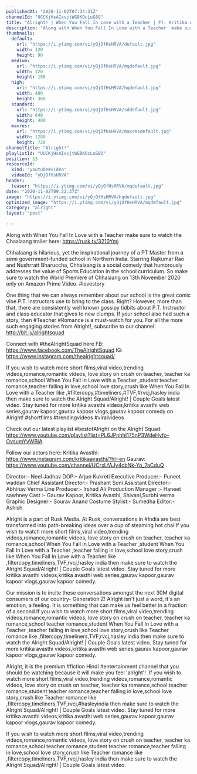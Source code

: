 ```yaml
---
publishedAt: "2020-11-02T07:34:31Z"
channelId: "UCCKjHsAIxvjtWG8KOcLuG8Q"
title: "Alright! | When You Fall In Love with a Teacher | Ft. Kritika Avasthi & Gaurav Kapoor"
description: "Along with When You Fall In Love with a Teacher  make sure to watch the Chaalaang trailer here:\nhttps://rusk.tv/3210Ymj\n\nChhalaang is hilarious, yet the inspirational journey of a PT Master from a semi government-funded school in Northern India. Starring Rajkumar Rao and Nushrratt Bharuccha, Chhalaang is a social comedy that humorously addresses the value of Sports Education in the school curriculum. So make sure to watch the World Premiere of Chhalaang on 13th November 2020 only on Amazon Prime Video. #lovestory\n\nOne thing that we can always remember about our school is the great comic vibe P.T. instructors use to bring to the class. Right? However, more than that, there are consistently well known gossipy tidbits about P.T. Instructor and class educator that gives to new clumps. If your school also had such a story, then #Teacher #Romance is a must-watch for you. For all the more such engaging stories from Alright!, subscribe to our channel: http://bit.ly/alrightsquad\n\nConnect with #theAlrightSquad here\nFB: https://www.facebook.com/TheAlrightSquad\nIG: https://www.instagram.com/thealrightsquad/\n\nIf you wish to watch more short films,viral video,trending videos,romance,romantic videos, love story on crush on teacher, teacher ka romance,school When You Fall In Love with a Teacher ,student teacher romance,teacher falling in love,school love story,crush like When You Fall In Love with a Teacher  like ,#filtercopy,#timeliners,#TVF,#rvcj,hasley india then make sure to watch the Alright Squad/Alright! | Couple Goals latest video. Stay tuned for more kritika avasthi videos,kritika avasthi web series,gaurav kapoor,gaurav kapoor vlogs,gaurav kapoor comedy on Alright! #shortfilms #trendingvideos #viralvideos\n\nCheck out our latest playlist #bestofAlright on the Alright Squad: https://www.youtube.com/playlist?list=PL6JPnhhI175nP3WdeHvfo-OvsumYvWBiA\n\nFollow our actors here:\nKritika Avasthi: https://www.instagram.com/kritikaavasthi/?hl=en\nGaurav: https://www.youtube.com/channel/UCrxLfAJy4cbNk-Yo_7aCduQ\n\nDirector:- Neel Jadhav\nDOP:- Arjun Kukreti\nExecutive Producer:- Puneet waddan\nChief Assistant Director:- Prashant Soni\nAssistant Director:- Abhinav Verma\nLine Producer:- Irshad Ali\nProduction Manager :- Haneet sawhney\nCast :- Gaurav Kapoor, Kritika Avasthi, Shivani,Surbhi verma\nGraphic Designer:- Sourav Anand\nCostume Stylist:- Sumedha\nEditor:- Ashish\n\nAlright is a part of Rusk Media. At Rusk, conversations in #India are best transformed into path-breaking ideas over a cup of steaming hot chai!If you wish to watch more short films,viral video,trending videos,romance,romantic videos, love story on crush on teacher, teacher ka romance,school When You Fall In Love with a Teacher ,student When You Fall In Love with a Teacher ,teacher falling in love,school love story,crush like When You Fall In Love with a Teacher  like ,filtercopy,timeliners,TVF,rvcj,hasley india then make sure to watch the Alright Squad/Alright! | Couple Goals latest video. Stay tuned for more kritika avasthi videos,kritika avasthi web series,gaurav kapoor,gaurav kapoor vlogs,gaurav kapoor comedy.\n\nOur mission is to incite these conversations amongst the next 30M digital consumers of our country- Generation Z! Alright isn't just a word, it's an emotion, a feeling. It is something that can make us feel better in a fraction of a second.If you wish to watch more short films,viral video,trending videos,romance,romantic videos, love story on crush on teacher, teacher ka romance,school teacher romance,student When You Fall In Love with a Teacher ,teacher falling in love,school love story,crush like Teacher romance like ,filtercopy,timeliners,TVF,rvcj,hasley india then make sure to watch the Alright Squad/Alright! | Couple Goals latest video. Stay tuned for more kritika avasthi videos,kritika avasthi web series,gaurav kapoor,gaurav kapoor vlogs,gaurav kapoor comedy.\n\nAlright, it is the premium #fiction Hindi #entertainment channel that you should be watching because it will make you feel 'alright'! .If you wish to watch more short films,viral video,trending videos,romance,romantic videos, love story on crush on teacher, teacher ka romance,school teacher romance,student teacher romance,teacher falling in love,school love story,crush like Teacher romance like ,filtercopy,timeliners,TVF,rvcj,#hasleyindia then make sure to watch the Alright Squad/Alright! | Couple Goals latest video. Stay tuned for more kritika avasthi videos,kritika avasthi web series,gaurav kapoor,gaurav kapoor vlogs,gaurav kapoor comedy.\n\n If you wish to watch more short films,viral video,trending videos,romance,romantic videos, love story on crush on teacher, teacher ka romance,school teacher romance,student teacher romance,teacher falling in love,school love story,crush like Teacher romance like ,filtercopy,timeliners,TVF,rvcj,hasley india then make sure to watch the Alright Squad/Alright! | Couple Goals latest video."
thumbnails:
  default:
    url: "https://i.ytimg.com/vi/yQjOfHsHRVA/default.jpg"
    width: 120
    height: 90
  medium:
    url: "https://i.ytimg.com/vi/yQjOfHsHRVA/mqdefault.jpg"
    width: 320
    height: 180
  high:
    url: "https://i.ytimg.com/vi/yQjOfHsHRVA/hqdefault.jpg"
    width: 480
    height: 360
  standard:
    url: "https://i.ytimg.com/vi/yQjOfHsHRVA/sddefault.jpg"
    width: 640
    height: 480
  maxres:
    url: "https://i.ytimg.com/vi/yQjOfHsHRVA/maxresdefault.jpg"
    width: 1280
    height: 720
channelTitle: "Alright!"
playlistId: "UUCKjHsAIxvjtWG8KOcLuG8Q"
position: 13
resourceId:
  kind: "youtube#video"
  videoId: "yQjOfHsHRVA"
header:
  teaser: "https://i.ytimg.com/vi/yQjOfHsHRVA/mqdefault.jpg"
date: "2020-11-02T09:22:37Z"
image: "https://i.ytimg.com/vi/yQjOfHsHRVA/hqdefault.jpg"
optimized_image: "https://i.ytimg.com/vi/yQjOfHsHRVA/mqdefault.jpg"
category: "alright"
layout: "post"

---
```

Along with When You Fall In Love with a Teacher  make sure to watch the Chaalaang trailer here:
https://rusk.tv/3210Ymj

Chhalaang is hilarious, yet the inspirational journey of a PT Master from a semi government-funded school in Northern India. Starring Rajkumar Rao and Nushrratt Bharuccha, Chhalaang is a social comedy that humorously addresses the value of Sports Education in the school curriculum. So make sure to watch the World Premiere of Chhalaang on 13th November 2020 only on Amazon Prime Video. #lovestory

One thing that we can always remember about our school is the great comic vibe P.T. instructors use to bring to the class. Right? However, more than that, there are consistently well known gossipy tidbits about P.T. Instructor and class educator that gives to new clumps. If your school also had such a story, then #Teacher #Romance is a must-watch for you. For all the more such engaging stories from Alright!, subscribe to our channel: http://bit.ly/alrightsquad

Connect with #theAlrightSquad here
FB: https://www.facebook.com/TheAlrightSquad
IG: https://www.instagram.com/thealrightsquad/

If you wish to watch more short films,viral video,trending videos,romance,romantic videos, love story on crush on teacher, teacher ka romance,school When You Fall In Love with a Teacher ,student teacher romance,teacher falling in love,school love story,crush like When You Fall In Love with a Teacher  like ,#filtercopy,#timeliners,#TVF,#rvcj,hasley india then make sure to watch the Alright Squad/Alright! | Couple Goals latest video. Stay tuned for more kritika avasthi videos,kritika avasthi web series,gaurav kapoor,gaurav kapoor vlogs,gaurav kapoor comedy on Alright! #shortfilms #trendingvideos #viralvideos

Check out our latest playlist #bestofAlright on the Alright Squad: https://www.youtube.com/playlist?list=PL6JPnhhI175nP3WdeHvfo-OvsumYvWBiA

Follow our actors here:
Kritika Avasthi: https://www.instagram.com/kritikaavasthi/?hl=en
Gaurav: https://www.youtube.com/channel/UCrxLfAJy4cbNk-Yo_7aCduQ

Director:- Neel Jadhav
DOP:- Arjun Kukreti
Executive Producer:- Puneet waddan
Chief Assistant Director:- Prashant Soni
Assistant Director:- Abhinav Verma
Line Producer:- Irshad Ali
Production Manager :- Haneet sawhney
Cast :- Gaurav Kapoor, Kritika Avasthi, Shivani,Surbhi verma
Graphic Designer:- Sourav Anand
Costume Stylist:- Sumedha
Editor:- Ashish

Alright is a part of Rusk Media. At Rusk, conversations in #India are best transformed into path-breaking ideas over a cup of steaming hot chai!If you wish to watch more short films,viral video,trending videos,romance,romantic videos, love story on crush on teacher, teacher ka romance,school When You Fall In Love with a Teacher ,student When You Fall In Love with a Teacher ,teacher falling in love,school love story,crush like When You Fall In Love with a Teacher  like ,filtercopy,timeliners,TVF,rvcj,hasley india then make sure to watch the Alright Squad/Alright! | Couple Goals latest video. Stay tuned for more kritika avasthi videos,kritika avasthi web series,gaurav kapoor,gaurav kapoor vlogs,gaurav kapoor comedy.

Our mission is to incite these conversations amongst the next 30M digital consumers of our country- Generation Z! Alright isn't just a word, it's an emotion, a feeling. It is something that can make us feel better in a fraction of a second.If you wish to watch more short films,viral video,trending videos,romance,romantic videos, love story on crush on teacher, teacher ka romance,school teacher romance,student When You Fall In Love with a Teacher ,teacher falling in love,school love story,crush like Teacher romance like ,filtercopy,timeliners,TVF,rvcj,hasley india then make sure to watch the Alright Squad/Alright! | Couple Goals latest video. Stay tuned for more kritika avasthi videos,kritika avasthi web series,gaurav kapoor,gaurav kapoor vlogs,gaurav kapoor comedy.

Alright, it is the premium #fiction Hindi #entertainment channel that you should be watching because it will make you feel 'alright'! .If you wish to watch more short films,viral video,trending videos,romance,romantic videos, love story on crush on teacher, teacher ka romance,school teacher romance,student teacher romance,teacher falling in love,school love story,crush like Teacher romance like ,filtercopy,timeliners,TVF,rvcj,#hasleyindia then make sure to watch the Alright Squad/Alright! | Couple Goals latest video. Stay tuned for more kritika avasthi videos,kritika avasthi web series,gaurav kapoor,gaurav kapoor vlogs,gaurav kapoor comedy.

 If you wish to watch more short films,viral video,trending videos,romance,romantic videos, love story on crush on teacher, teacher ka romance,school teacher romance,student teacher romance,teacher falling in love,school love story,crush like Teacher romance like ,filtercopy,timeliners,TVF,rvcj,hasley india then make sure to watch the Alright Squad/Alright! | Couple Goals latest video.